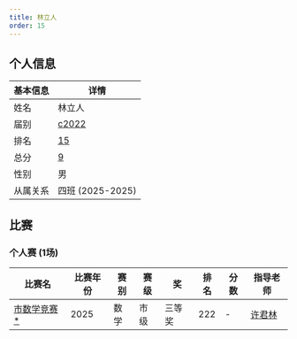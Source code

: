 ```yaml
---
title: 林立人
order: 15
---
```

## 个人信息
| 基本信息 | 详情 |
| --- | --- |
| 姓名 | 林立人 |
| 届别 | [c2022](/players/c2022/) |
| 排名 | [15](/share/得分计算.html) |
| 总分 | [9](/share/得分计算.html) |
| 性别 | 男 |
| 从属关系 | 四班 (2025-2025) |

## 比赛

### 个人赛 (1场)
| 比赛名 | 比赛年份 | 赛别 | 赛级 | 奖 | 排名 | 分数 | 指导老师 |
| ---- | ---- | ---- | ---- | ---- | ---- | ---- | ---- |
| [市数学竞赛](/games/2025/市数学竞赛.md)[ *](/share/特殊比赛.html) | 2025 | 数学 | 市级 | 三等奖 | 222 | - | [许君林](/teachers/许君林.html) |
